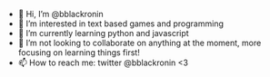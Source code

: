 - 👋 Hi, I’m @bblackronin
- 👀 I’m interested in text based games and programming
- 🌱 I’m currently learning python and javascript
- 💞️ I’m not looking to collaborate on anything at the moment, more focusing on learning things first!
- 📫 How to reach me: twitter @bblackronin <3

<!---
bblackronin/bblackronin is a ✨ special ✨ repository because its `README.md` (this file) appears on your GitHub profile.
You can click the Preview link to take a look at your changes.
--->
